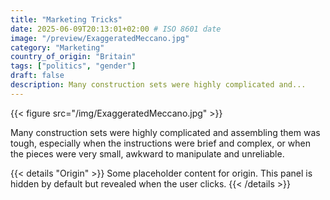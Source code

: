```yaml
---
title: "Marketing Tricks"
date: 2025-06-09T20:13:01+02:00 # ISO 8601 date
image: "/preview/ExaggeratedMeccano.jpg"
category: "Marketing"
country_of_origin: "Britain"
tags: ["politics", "gender"]
draft: false
description: Many construction sets were highly complicated and...
---
```


{{< figure src="/img/ExaggeratedMeccano.jpg" >}}

Many construction sets were highly complicated and assembling them was tough, especially when the instructions were brief and complex, or when the pieces were very small, awkward to manipulate and unreliable.


{{< details "Origin" >}}
Some placeholder content for origin. This panel is hidden by default but revealed when the user clicks.
{{< /details >}}

